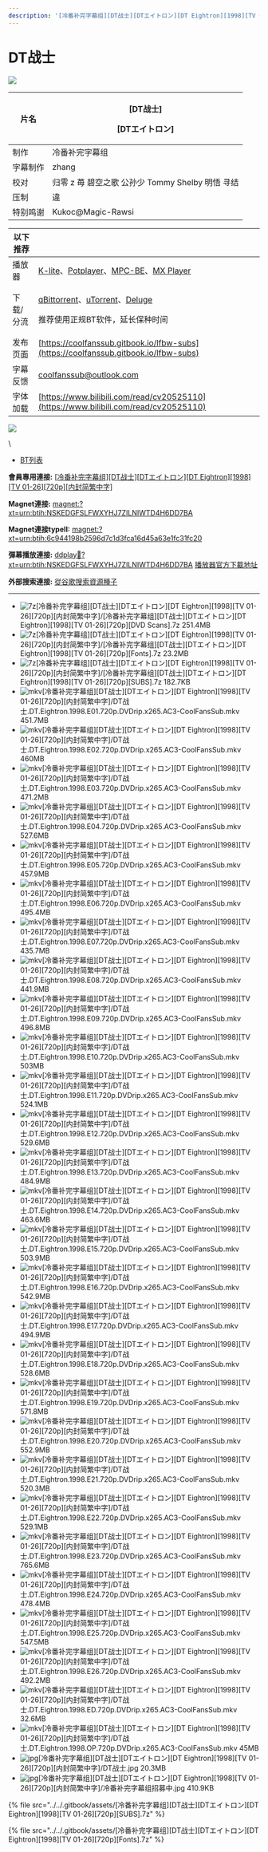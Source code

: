 ```yaml
---
description: '[冷番补完字幕组][DT战士][DTエイトロン][DT Eightron][1998][TV 01-26][720p][内封简繁中字]'
---
```


# DT战士

![](https://img.gejiba.com/images/b369b6bb67621074f992347f8b69f042.jpg)

&#x20;

| 片名   | <p>[DT战士]</p><p>[DTエイトロン]</p>      |
| ---- | ---------------------------------- |
| 制作   | 冷番补完字幕组                            |
| 字幕制作 | zhang                              |
| 校对   | 归零 z 苺 碧空之歌 公孙少 Tommy Shelby 明悟 寻结 |
| 压制   | 違                                  |
| 特别鸣谢 | Kukoc@Magic-Rawsi                  |

&#x20;

| 以下推荐  |                                                                                                                                                                                                                                              |
| ----- | -------------------------------------------------------------------------------------------------------------------------------------------------------------------------------------------------------------------------------------------- |
| 播放器   | [K-lite](https://codecguide.com/download\_kl.htm)、[Potplayer](https://potplayer.daum.net/)、[MPC-BE](https://sourceforge.net/projects/mpcbe/)、[MX Player](https://www.lanzoui.com/b688551)                                                    |
| 下载/分流 | <p><a href="https://github.com/c0re100/qBittorrent-Enhanced-Edition/releases">qBittorrent</a>、<a href="https://hungryxhz.lanzouu.com/iUAtd058gd4h">uTorrent</a>、<a href="https://deluge-torrent.org/">Deluge</a></p><p>推荐使用正规BT软件，延长保种时间</p> |
| 发布页面  | [https://coolfanssub.gitbook.io/lfbw-subs](https://coolfanssub.gitbook.io/lfbw-subs)                                                                                                                                                         |
| 字幕反馈  | coolfanssub@outlook.com                                                                                                                                                                                                                      |
| 字体加载  | [https://www.bilibili.com/read/cv20525110](https://www.bilibili.com/read/cv20525110)                                                                                                                                                         |

&#x20;

![](https://img.gejiba.com/images/978071a1a11bf17e9f995c7a73e90c02.jpg)

\


* [BT列表](https://share.dmhy.org/topics/view/638839\_DT\_DT\_DT\_Eightron\_1998\_TV\_01-26\_720p.html#tabs-1)

**會員專用連接:** [\[冷番补完字幕组\]\[DT战士\]\[DTエイトロン\]\[DT Eightron\]\[1998\]\[TV 01-26\]\[720p\]\[内封简繁中字\]](https://dl.dmhy.org/2023/04/30/6c944198b2596d7c1d3fca16d45a63e1fc31fc20.torrent)

**Magnet連接:** [magnet:?xt=urn:btih:NSKEDGFSLFWXYHJ7ZILNIWTD4H6DD7BA](https://magnet/?xt=urn:btih:NSKEDGFSLFWXYHJ7ZILNIWTD4H6DD7BA\&dn=\&tr=http%3A%2F%2F104.143.10.186%3A8000%2Fannounce\&tr=udp%3A%2F%2F104.143.10.186%3A8000%2Fannounce\&tr=http%3A%2F%2Ftracker.openbittorrent.com%3A80%2Fannounce\&tr=http%3A%2F%2Ftracker3.itzmx.com%3A6961%2Fannounce\&tr=http%3A%2F%2Ftracker4.itzmx.com%3A2710%2Fannounce\&tr=http%3A%2F%2Ftracker.publicbt.com%3A80%2Fannounce\&tr=http%3A%2F%2Ftracker.prq.to%2Fannounce\&tr=http%3A%2F%2Fopen.acgtracker.com%3A1096%2Fannounce\&tr=https%3A%2F%2Ft-115.rhcloud.com%2Fonly\_for\_ylbud\&tr=http%3A%2F%2Ftracker1.itzmx.com%3A8080%2Fannounce\&tr=http%3A%2F%2Ftracker2.itzmx.com%3A6961%2Fannounce\&tr=udp%3A%2F%2Ftracker1.itzmx.com%3A8080%2Fannounce\&tr=udp%3A%2F%2Ftracker2.itzmx.com%3A6961%2Fannounce\&tr=udp%3A%2F%2Ftracker3.itzmx.com%3A6961%2Fannounce\&tr=udp%3A%2F%2Ftracker4.itzmx.com%3A2710%2Fannounce\&tr=http%3A%2F%2Fnyaa.tracker.wf%3A7777%2Fannounce)

**Magnet連接typeII:** [magnet:?xt=urn:btih:6c944198b2596d7c1d3fca16d45a63e1fc31fc20](https://magnet/?xt=urn:btih:6c944198b2596d7c1d3fca16d45a63e1fc31fc20)

**彈幕播放連接:** [ddplay:magnet:?xt=urn:btih:NSKEDGFSLFWXYHJ7ZILNIWTD4H6DD7BA](ddplay:magnet:?xt=urn:btih:NSKEDGFSLFWXYHJ7ZILNIWTD4H6DD7BA\&dn=\&tr=http%3A%2F%2F104.143.10.186%3A8000%2Fannounce\&tr=udp%3A%2F%2F104.143.10.186%3A8000%2Fannounce\&tr=http%3A%2F%2Ftracker.openbittorrent.com%3A80%2Fannounce\&tr=http%3A%2F%2Ftracker3.itzmx.com%3A6961%2Fannounce\&tr=http%3A%2F%2Ftracker4.itzmx.com%3A2710%2Fannounce\&tr=http%3A%2F%2Ftracker.publicbt.com%3A80%2Fannounce\&tr=http%3A%2F%2Ftracker.prq.to%2Fannounce\&tr=http%3A%2F%2Fopen.acgtracker.com%3A1096%2Fannounce\&tr=https%3A%2F%2Ft-115.rhcloud.com%2Fonly\_for\_ylbud\&tr=http%3A%2F%2Ftracker1.itzmx.com%3A8080%2Fannounce\&tr=http%3A%2F%2Ftracker2.itzmx.com%3A6961%2Fannounce\&tr=udp%3A%2F%2Ftracker1.itzmx.com%3A8080%2Fannounce\&tr=udp%3A%2F%2Ftracker2.itzmx.com%3A6961%2Fannounce\&tr=udp%3A%2F%2Ftracker3.itzmx.com%3A6961%2Fannounce\&tr=udp%3A%2F%2Ftracker4.itzmx.com%3A2710%2Fannounce\&tr=http%3A%2F%2Fnyaa.tracker.wf%3A7777%2Fannounce) [播放器官方下載地址](http://www.dandanplay.com/?from=dmhy)

**外部搜索連接:** [從谷歌搜索資源種子](https://www.google.com/search?oe=utf-8\&q=6c944198b2596d7c1d3fca16d45a63e1fc31fc20)

***

* ![7z](https://share.dmhy.org/images/icon/7z.gif)\[冷番补完字幕组]\[DT战士]\[DTエイトロン]\[DT Eightron]\[1998]\[TV 01-26]\[720p]\[内封简繁中字]/\[冷番补完字幕组]\[DT战士]\[DTエイトロン]\[DT Eightron]\[1998]\[TV 01-26]\[720p]\[DVD Scans].7z 251.4MB
* ![7z](https://share.dmhy.org/images/icon/7z.gif)\[冷番补完字幕组]\[DT战士]\[DTエイトロン]\[DT Eightron]\[1998]\[TV 01-26]\[720p]\[内封简繁中字]/\[冷番补完字幕组]\[DT战士]\[DTエイトロン]\[DT Eightron]\[1998]\[TV 01-26]\[720p]\[Fonts].7z 23.2MB
* ![7z](https://share.dmhy.org/images/icon/7z.gif)\[冷番补完字幕组]\[DT战士]\[DTエイトロン]\[DT Eightron]\[1998]\[TV 01-26]\[720p]\[内封简繁中字]/\[冷番补完字幕组]\[DT战士]\[DTエイトロン]\[DT Eightron]\[1998]\[TV 01-26]\[720p]\[SUBS].7z 182.7KB
* ![mkv](https://share.dmhy.org/images/icon/mkv.gif)\[冷番补完字幕组]\[DT战士]\[DTエイトロン]\[DT Eightron]\[1998]\[TV 01-26]\[720p]\[内封简繁中字]/DT战士.DT.Eightron.1998.E01.720p.DVDrip.x265.AC3-CoolFansSub.mkv 451.7MB
* ![mkv](https://share.dmhy.org/images/icon/mkv.gif)\[冷番补完字幕组]\[DT战士]\[DTエイトロン]\[DT Eightron]\[1998]\[TV 01-26]\[720p]\[内封简繁中字]/DT战士.DT.Eightron.1998.E02.720p.DVDrip.x265.AC3-CoolFansSub.mkv 460MB
* ![mkv](https://share.dmhy.org/images/icon/mkv.gif)\[冷番补完字幕组]\[DT战士]\[DTエイトロン]\[DT Eightron]\[1998]\[TV 01-26]\[720p]\[内封简繁中字]/DT战士.DT.Eightron.1998.E03.720p.DVDrip.x265.AC3-CoolFansSub.mkv 471.2MB
* ![mkv](https://share.dmhy.org/images/icon/mkv.gif)\[冷番补完字幕组]\[DT战士]\[DTエイトロン]\[DT Eightron]\[1998]\[TV 01-26]\[720p]\[内封简繁中字]/DT战士.DT.Eightron.1998.E04.720p.DVDrip.x265.AC3-CoolFansSub.mkv 527.6MB
* ![mkv](https://share.dmhy.org/images/icon/mkv.gif)\[冷番补完字幕组]\[DT战士]\[DTエイトロン]\[DT Eightron]\[1998]\[TV 01-26]\[720p]\[内封简繁中字]/DT战士.DT.Eightron.1998.E05.720p.DVDrip.x265.AC3-CoolFansSub.mkv 457.9MB
* ![mkv](https://share.dmhy.org/images/icon/mkv.gif)\[冷番补完字幕组]\[DT战士]\[DTエイトロン]\[DT Eightron]\[1998]\[TV 01-26]\[720p]\[内封简繁中字]/DT战士.DT.Eightron.1998.E06.720p.DVDrip.x265.AC3-CoolFansSub.mkv 495.4MB
* ![mkv](https://share.dmhy.org/images/icon/mkv.gif)\[冷番补完字幕组]\[DT战士]\[DTエイトロン]\[DT Eightron]\[1998]\[TV 01-26]\[720p]\[内封简繁中字]/DT战士.DT.Eightron.1998.E07.720p.DVDrip.x265.AC3-CoolFansSub.mkv 435.7MB
* ![mkv](https://share.dmhy.org/images/icon/mkv.gif)\[冷番补完字幕组]\[DT战士]\[DTエイトロン]\[DT Eightron]\[1998]\[TV 01-26]\[720p]\[内封简繁中字]/DT战士.DT.Eightron.1998.E08.720p.DVDrip.x265.AC3-CoolFansSub.mkv 441.9MB
* ![mkv](https://share.dmhy.org/images/icon/mkv.gif)\[冷番补完字幕组]\[DT战士]\[DTエイトロン]\[DT Eightron]\[1998]\[TV 01-26]\[720p]\[内封简繁中字]/DT战士.DT.Eightron.1998.E09.720p.DVDrip.x265.AC3-CoolFansSub.mkv 496.8MB
* ![mkv](https://share.dmhy.org/images/icon/mkv.gif)\[冷番补完字幕组]\[DT战士]\[DTエイトロン]\[DT Eightron]\[1998]\[TV 01-26]\[720p]\[内封简繁中字]/DT战士.DT.Eightron.1998.E10.720p.DVDrip.x265.AC3-CoolFansSub.mkv 503MB
* ![mkv](https://share.dmhy.org/images/icon/mkv.gif)\[冷番补完字幕组]\[DT战士]\[DTエイトロン]\[DT Eightron]\[1998]\[TV 01-26]\[720p]\[内封简繁中字]/DT战士.DT.Eightron.1998.E11.720p.DVDrip.x265.AC3-CoolFansSub.mkv 524.1MB
* ![mkv](https://share.dmhy.org/images/icon/mkv.gif)\[冷番补完字幕组]\[DT战士]\[DTエイトロン]\[DT Eightron]\[1998]\[TV 01-26]\[720p]\[内封简繁中字]/DT战士.DT.Eightron.1998.E12.720p.DVDrip.x265.AC3-CoolFansSub.mkv 529.6MB
* ![mkv](https://share.dmhy.org/images/icon/mkv.gif)\[冷番补完字幕组]\[DT战士]\[DTエイトロン]\[DT Eightron]\[1998]\[TV 01-26]\[720p]\[内封简繁中字]/DT战士.DT.Eightron.1998.E13.720p.DVDrip.x265.AC3-CoolFansSub.mkv 484.9MB
* ![mkv](https://share.dmhy.org/images/icon/mkv.gif)\[冷番补完字幕组]\[DT战士]\[DTエイトロン]\[DT Eightron]\[1998]\[TV 01-26]\[720p]\[内封简繁中字]/DT战士.DT.Eightron.1998.E14.720p.DVDrip.x265.AC3-CoolFansSub.mkv 463.6MB
* ![mkv](https://share.dmhy.org/images/icon/mkv.gif)\[冷番补完字幕组]\[DT战士]\[DTエイトロン]\[DT Eightron]\[1998]\[TV 01-26]\[720p]\[内封简繁中字]/DT战士.DT.Eightron.1998.E15.720p.DVDrip.x265.AC3-CoolFansSub.mkv 503.9MB
* ![mkv](https://share.dmhy.org/images/icon/mkv.gif)\[冷番补完字幕组]\[DT战士]\[DTエイトロン]\[DT Eightron]\[1998]\[TV 01-26]\[720p]\[内封简繁中字]/DT战士.DT.Eightron.1998.E16.720p.DVDrip.x265.AC3-CoolFansSub.mkv 542.9MB
* ![mkv](https://share.dmhy.org/images/icon/mkv.gif)\[冷番补完字幕组]\[DT战士]\[DTエイトロン]\[DT Eightron]\[1998]\[TV 01-26]\[720p]\[内封简繁中字]/DT战士.DT.Eightron.1998.E17.720p.DVDrip.x265.AC3-CoolFansSub.mkv 494.9MB
* ![mkv](https://share.dmhy.org/images/icon/mkv.gif)\[冷番补完字幕组]\[DT战士]\[DTエイトロン]\[DT Eightron]\[1998]\[TV 01-26]\[720p]\[内封简繁中字]/DT战士.DT.Eightron.1998.E18.720p.DVDrip.x265.AC3-CoolFansSub.mkv 528.6MB
* ![mkv](https://share.dmhy.org/images/icon/mkv.gif)\[冷番补完字幕组]\[DT战士]\[DTエイトロン]\[DT Eightron]\[1998]\[TV 01-26]\[720p]\[内封简繁中字]/DT战士.DT.Eightron.1998.E19.720p.DVDrip.x265.AC3-CoolFansSub.mkv 571.8MB
* ![mkv](https://share.dmhy.org/images/icon/mkv.gif)\[冷番补完字幕组]\[DT战士]\[DTエイトロン]\[DT Eightron]\[1998]\[TV 01-26]\[720p]\[内封简繁中字]/DT战士.DT.Eightron.1998.E20.720p.DVDrip.x265.AC3-CoolFansSub.mkv 552.9MB
* ![mkv](https://share.dmhy.org/images/icon/mkv.gif)\[冷番补完字幕组]\[DT战士]\[DTエイトロン]\[DT Eightron]\[1998]\[TV 01-26]\[720p]\[内封简繁中字]/DT战士.DT.Eightron.1998.E21.720p.DVDrip.x265.AC3-CoolFansSub.mkv 520.3MB
* ![mkv](https://share.dmhy.org/images/icon/mkv.gif)\[冷番补完字幕组]\[DT战士]\[DTエイトロン]\[DT Eightron]\[1998]\[TV 01-26]\[720p]\[内封简繁中字]/DT战士.DT.Eightron.1998.E22.720p.DVDrip.x265.AC3-CoolFansSub.mkv 529.1MB
* ![mkv](https://share.dmhy.org/images/icon/mkv.gif)\[冷番补完字幕组]\[DT战士]\[DTエイトロン]\[DT Eightron]\[1998]\[TV 01-26]\[720p]\[内封简繁中字]/DT战士.DT.Eightron.1998.E23.720p.DVDrip.x265.AC3-CoolFansSub.mkv 765.6MB
* ![mkv](https://share.dmhy.org/images/icon/mkv.gif)\[冷番补完字幕组]\[DT战士]\[DTエイトロン]\[DT Eightron]\[1998]\[TV 01-26]\[720p]\[内封简繁中字]/DT战士.DT.Eightron.1998.E24.720p.DVDrip.x265.AC3-CoolFansSub.mkv 478.4MB
* ![mkv](https://share.dmhy.org/images/icon/mkv.gif)\[冷番补完字幕组]\[DT战士]\[DTエイトロン]\[DT Eightron]\[1998]\[TV 01-26]\[720p]\[内封简繁中字]/DT战士.DT.Eightron.1998.E25.720p.DVDrip.x265.AC3-CoolFansSub.mkv 547.5MB
* ![mkv](https://share.dmhy.org/images/icon/mkv.gif)\[冷番补完字幕组]\[DT战士]\[DTエイトロン]\[DT Eightron]\[1998]\[TV 01-26]\[720p]\[内封简繁中字]/DT战士.DT.Eightron.1998.E26.720p.DVDrip.x265.AC3-CoolFansSub.mkv 492.2MB
* ![mkv](https://share.dmhy.org/images/icon/mkv.gif)\[冷番补完字幕组]\[DT战士]\[DTエイトロン]\[DT Eightron]\[1998]\[TV 01-26]\[720p]\[内封简繁中字]/DT战士.DT.Eightron.1998.ED.720p.DVDrip.x265.AC3-CoolFansSub.mkv 32.6MB
* ![mkv](https://share.dmhy.org/images/icon/mkv.gif)\[冷番补完字幕组]\[DT战士]\[DTエイトロン]\[DT Eightron]\[1998]\[TV 01-26]\[720p]\[内封简繁中字]/DT战士.DT.Eightron.1998.OP.720p.DVDrip.x265.AC3-CoolFansSub.mkv 45MB
* ![jpg](https://share.dmhy.org/images/icon/jpg.gif)\[冷番补完字幕组]\[DT战士]\[DTエイトロン]\[DT Eightron]\[1998]\[TV 01-26]\[720p]\[内封简繁中字]/DT战士.jpg 20.3MB
* ![jpg](https://share.dmhy.org/images/icon/jpg.gif)\[冷番补完字幕组]\[DT战士]\[DTエイトロン]\[DT Eightron]\[1998]\[TV 01-26]\[720p]\[内封简繁中字]/冷番补完字幕组招募中.jpg 410.9KB

{% file src="../../.gitbook/assets/[冷番补完字幕组][DT战士][DTエイトロン][DT Eightron][1998][TV 01-26][720p][SUBS].7z" %}

{% file src="../../.gitbook/assets/[冷番补完字幕组][DT战士][DTエイトロン][DT Eightron][1998][TV 01-26][720p][Fonts].7z" %}
